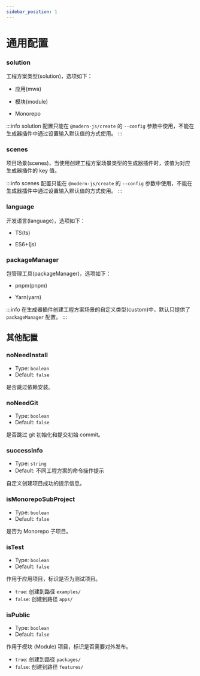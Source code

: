 ```yaml
---
sidebar_position: 1
---
```


# 通用配置

### solution

工程方案类型(solution)，选项如下：

- 应用(mwa)

- 模块(module)

- Monorepo

:::info
solution 配置只能在 `@modern-js/create` 的 `--config` 参数中使用，不能在生成器插件中通过设置输入默认值的方式使用。
:::

### scenes

项目场景(scenes)，当使用创建工程方案场景类型的生成器插件时，该值为对应生成器插件的 key 值。

:::info
scenes 配置只能在 `@modern-js/create` 的 `--config` 参数中使用，不能在生成器插件中通过设置输入默认值的方式使用。
:::

### language

开发语言(language)，选项如下：

- TS(ts)

- ES6+(js)

### packageManager

包管理工具(packageManager)，选项如下：

- pnpm(pnpm)

- Yarn(yarn)

:::info
在生成器插件创建工程方案场景的自定义类型(custom)中，默认只提供了 `packageManager` 配置。
:::

## 其他配置

### noNeedInstall

- Type: `boolean`
- Default: `false`

是否跳过依赖安装。

### noNeedGit

- Type: `boolean`
- Default: `false`

是否跳过 git 初始化和提交初始 commit。

### successInfo

- Type: `string`
- Default: 不同工程方案的命令操作提示

自定义创建项目成功的提示信息。

### isMonorepoSubProject

- Type: `boolean`
- Default: `false`

是否为 Monorepo 子项目。

### isTest

- Type: `boolean`
- Default: `false`

作用于应用项目，标识是否为测试项目。

- `true`: 创建到路径 `examples/`
- `false`: 创建到路径 `apps/`

### isPublic

- Type: `boolean`
- Default: `false`

作用于模块 (Module) 项目，标识是否需要对外发布。

- `true`: 创建到路径 `packages/`
- `false`: 创建到路径 `features/`
